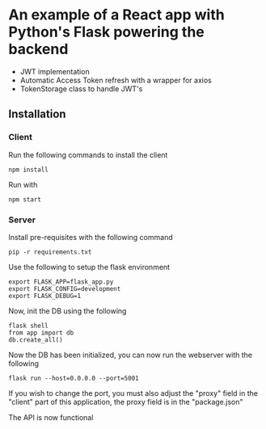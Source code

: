 # An example of a React app with Python's Flask powering the backend

* JWT implementation
* Automatic Access Token refresh with a wrapper for axios
* TokenStorage class to handle JWT's

## Installation

### Client

Run the following commands to install the client

```
npm install
```

Run with

```
npm start
```

### Server

Install pre-requisites with the following command

```
pip -r requirements.txt
```

Use the following to setup the flask environment

```
export FLASK_APP=flask_app.py
export FLASK_CONFIG=development
export FLASK_DEBUG=1
```

Now, init the DB using the following

```
flask shell
from app import db
db.create_all()
```

Now the DB has been initialized, you can now run the webserver with the following

```
flask run --host=0.0.0.0 --port=5001
```

If you wish to change the port, you must also adjust the "proxy" field in the "client" part of this application, the proxy field is in the "package.json"

The API is now functional
